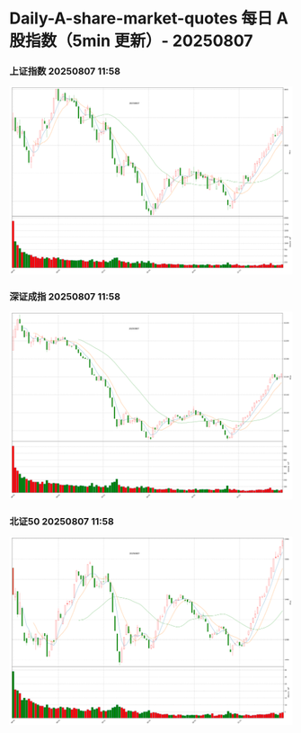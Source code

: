 
# Daily-A-share-market-quotes 每日 A 股指数（5min 更新）- 20250807

### 上证指数 20250807 11:58
![](./fig/2025/8/20250807-sh000001.png)

### 深证成指 20250807 11:58
![](./fig/2025/8/20250807-sz399001.png)

### 北证50 20250807 11:58
![](./fig/2025/8/20250807-bj899050.png)
